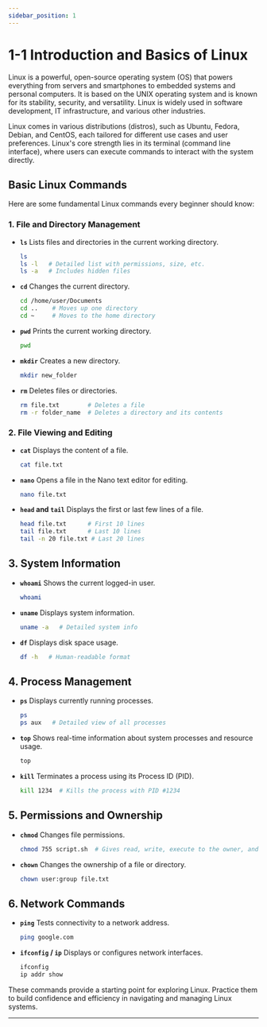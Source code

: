 ```yaml
---
sidebar_position: 1
---
```


# 1-1 Introduction and Basics of Linux

Linux is a powerful, open-source operating system (OS) that powers everything from servers and smartphones to embedded systems and personal computers. It is based on the UNIX operating system and is known for its stability, security, and versatility. Linux is widely used in software development, IT infrastructure, and various other industries.

Linux comes in various distributions (distros), such as Ubuntu, Fedora, Debian, and CentOS, each tailored for different use cases and user preferences. Linux's core strength lies in its terminal (command line interface), where users can execute commands to interact with the system directly.

## Basic Linux Commands

Here are some fundamental Linux commands every beginner should know:

### 1. File and Directory Management

- **`ls`**
    Lists files and directories in the current working directory.

    ```bash
    ls
    ls -l   # Detailed list with permissions, size, etc.
    ls -a   # Includes hidden files
    ```

- **`cd`**
    Changes the current directory.

    ```bash
    cd /home/user/Documents
    cd ..    # Moves up one directory
    cd ~     # Moves to the home directory
    ```

- **`pwd`**
    Prints the current working directory.

    ```bash
    pwd
    ```

- **`mkdir`**
    Creates a new directory.

    ```bash
    mkdir new_folder
    ```

- **`rm`**
    Deletes files or directories.

    ```bash
    rm file.txt        # Deletes a file
    rm -r folder_name  # Deletes a directory and its contents
    ```

### 2. File Viewing and Editing

- **`cat`**
    Displays the content of a file.

    ```bash
    cat file.txt
    ```

- **`nano`**
    Opens a file in the Nano text editor for editing.

    ```bash
    nano file.txt
    ```

- **`head` and `tail`**
    Displays the first or last few lines of a file.

    ```bash
    head file.txt      # First 10 lines
    tail file.txt      # Last 10 lines
    tail -n 20 file.txt # Last 20 lines
    ```

## 3. System Information

- **`whoami`**
    Shows the current logged-in user.

    ```bash
    whoami
    ```

- **`uname`**
    Displays system information.

    ```bash
    uname -a   # Detailed system info
    ```

- **`df`**
    Displays disk space usage.

    ```bash
    df -h   # Human-readable format
    ```

## 4. Process Management

- **`ps`**
    Displays currently running processes.

    ```bash
    ps
    ps aux   # Detailed view of all processes
    ```

- **`top`**
    Shows real-time information about system processes and resource usage.

    ```bash
    top
    ```

- **`kill`**
    Terminates a process using its Process ID (PID).

    ```bash
    kill 1234  # Kills the process with PID #1234
    ```

## 5. Permissions and Ownership

- **`chmod`**
    Changes file permissions.

    ```bash
    chmod 755 script.sh  # Gives read, write, execute to the owner, and read/execute to others
    ```

- **`chown`**
    Changes the ownership of a file or directory.

    ```bash
    chown user:group file.txt
    ```

## 6. Network Commands

- **`ping`**
    Tests connectivity to a network address.

    ```bash
    ping google.com
    ```

- **`ifconfig` / `ip`**
    Displays or configures network interfaces.

    ```bash
    ifconfig
    ip addr show
    ```

These commands provide a starting point for exploring Linux. Practice them to build confidence and efficiency in navigating and managing Linux systems.

---